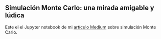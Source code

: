 ## Simulación Monte Carlo: una mirada amigable y lúdica

Este el el Jupyter notebook de mi [artículo Medium](https://medium.com/@claudiog/simulaci%C3%B3n-monte-carlo-una-mirada-amigable-y-l%C3%BAdica-ac6ec5c79ee0) sobre simulación Monte Carlo.
